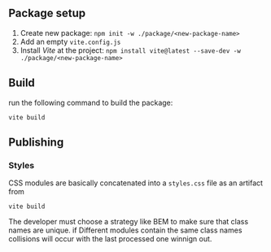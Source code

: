 ## Package setup

1) Create new package: `npm init -w ./package/<new-package-name>`
2) Add an empty `vite.config.js`
3) Install _Vite_ at the project: `npm install vite@latest --save-dev -w ./package/<new-package-name>`

## Build 
run  the following command to build the package:

`vite build`

## Publishing

### Styles

CSS modules are basically concatenated into a `styles.css` file as an artifact from

`vite build`

The developer must choose a strategy like BEM to make sure that class names are unique. 
if Different modules contain the same class names collisions will occur with the last processed one winnign out.

